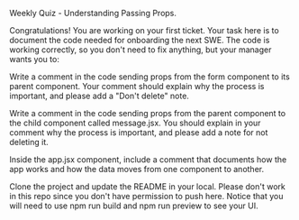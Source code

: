 Weekly Quiz - Understanding Passing Props.

Congratulations! You are working on your first ticket. Your task here is to document the code needed for onboarding the next SWE. The code is working correctly, so you don't need to fix anything, but your manager wants you to:

Write a comment in the code sending props from the form component to its parent component. Your comment should explain why the process is important, and please add a "Don't delete" note.

Write a comment in the code sending props from the parent component to the child component called message.jsx. 
You should explain in your comment why the process is important, and please add a note for not deleting it.

Inside the app.jsx component, include a comment that documents how the app works and how the data moves from one component to another.

Clone the project and update the README in your local. Please don't work in this repo since you don't have permission to push here.
Notice that you will need to use npm run build and npm run preview to see your UI.